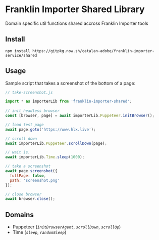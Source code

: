 Franklin Importer Shared Library
===

Domain specific util functions shared accross Franklin Importer tools



## Install

```
npm install https://gitpkg.now.sh/catalan-adobe/franklin-importer-service/shared
```



## Usage

Sample script that takes a screenshot of the bottom of a page:

```js
// take-screenshot.js

import * as importerLib from 'franklin-importer-shared';
  
// init headless browser
const [browser, page] = await importerLib.Puppeteer.initBrowser();

// load test page
await page.goto('https://www.hlx.live');

// scroll down
await importerLib.Puppeteer.scrollDown(page);

// wait 1s.
await importerLib.Time.sleep(1000);

// take a screenshot
await page.screenshot({
  fullPage: false,
  path: 'screenshot.png'
});

// close browser
await browser.close();
```


## Domains

* Puppeteer (_`initBrowserAgent`_, _`scrollDown`_, _`scrollUp`_)
* Time (_`sleep`_, _`randomSleep`_)

